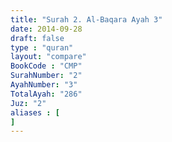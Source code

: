 ```yaml
---
title: "Surah 2. Al-Baqara Ayah 3"
date: 2014-09-28
draft: false
type : "quran"
layout: "compare"
BookCode : "CMP"
SurahNumber: "2"
AyahNumber: "3"
TotalAyah: "286"
Juz: "2"
aliases : [
]
---
```

